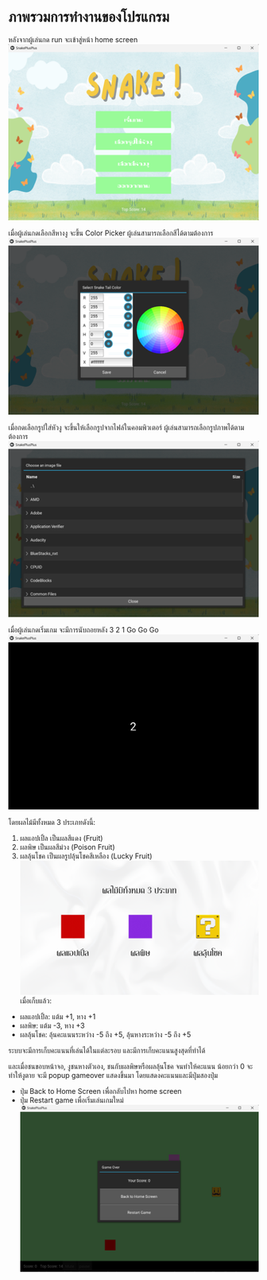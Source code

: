 # ภาพรวมการทำงานของโปรแกรม

หลังจากผู้เล่นกด run จะเข้าสู่หน้า home screen
![Startscreen](image_readme/home_screen.png)

เมื่อผู้เล่นกดเลือกสีหางงู จะขึ้น Color Picker ผู้เล่นสามารถเลือกสีได้ตามต้องการ
![color_snaketail](image_readme/color_picker.png)

เมื่อกดเลือกรูปใส่หัวงู จะขึ้นให้เลือกรูปจากไฟล์ในคอมพิวเตอร์ ผู้เล่นสามารถเลือกรูปภาพได้ตามต้องการ
![choose_head_image](image_readme/head_image.png)

เมื่อผู้เล่นกดเริ่มเกม จะมีการนับถอยหลัง 3 2 1 Go Go Go
![countdown](image_readme/countdown.png)

โดยผลไม้มีทั้งหมด 3 ประเภทดังนี้: 
1. ผลแอปเปิ้ล เป็นผลสีแดง (Fruit) 
2. ผลพิษ เป็นผลสีม่วง (Poison Fruit)
3. ผลลุ้นโชค เป็นผลรูปลุ้นโชคสีเหลือง (Lucky Fruit) 
![fruit_preview](image_readme/preview_fruit.png)
เมื่อเก็บแล้ว:
- ผลแอปเปิ้ล: แต้ม +1, หาง +1
- ผลพิษ: แต้ม -3, หาง +3
- ผลลุ้นโชค: ลุ้นคะแนนระหว่าง -5 ถึง +5, ลุ้นหางระหว่าง -5 ถึง +5

ระบบจะมีการเก็บคะแนนที่เล่นได้ในแต่ละรอบ และมีการเก็บคะแนนสูงสุดที่ทำได้

และเมื่อชนขอบหน้าจอ, งูชนหางตัวเอง, ชนกับผลพิษหรือผลลุ้นโชค จนทำให้คะแนน น้อยกว่า 0 จะทำให้งูตาย 
จะมี popup gameover แสดงขึ้นมา โดยแสดงคะแนนและมีปุ่มสองปุ่ม

- ปุ่ม Back to Home Screen เพื่อกลับไปหา home screen
- ปุ่ม Restart game เพื่อเริ่มเล่นเกมใหม่
  ![popup_gameover](image_readme/popup_gameover.png)
